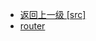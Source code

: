 - [返回上一级 [src]](web前端/Vue相关的页面搭建/1_基本项目/baseDemo/src/)
- [router](web前端/Vue相关的页面搭建/1_基本项目/baseDemo/src/router/)

